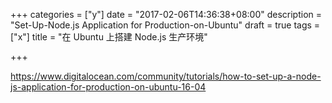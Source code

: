 +++
categories = ["y"]
date = "2017-02-06T14:36:38+08:00"
description = "Set-Up-Node.js Application for Production-on-Ubuntu"
draft = true
tags = ["x"]
title = "在 Ubuntu 上搭建 Node.js 生产环境"

+++


https://www.digitalocean.com/community/tutorials/how-to-set-up-a-node-js-application-for-production-on-ubuntu-16-04
